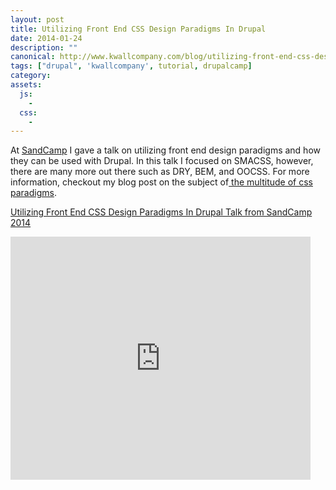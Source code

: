 ```yaml
---
layout: post
title: Utilizing Front End CSS Design Paradigms In Drupal
date: 2014-01-24
description: ""
canonical: http://www.kwallcompany.com/blog/utilizing-front-end-css-design-paradigms-drupal
tags: ["drupal", 'kwallcompany', tutorial, drupalcamp]
category:
assets:
  js:
    -
  css:
    -
---
```


At <a href="http://www.sandcamp.org" target="_blank">SandCamp</a> I gave a talk on utilizing front end design paradigms and how they can be used with Drupal. In this talk I focused on SMACSS, however, there are many more out there such as DRY, BEM, and OOCSS. For more information, checkout my blog post on the subject of<a href="http://www.kwallcompany.com/thought/css-less-sass-oocss-drycss-bem-front-end-css-design-paradigm-smacss-down"> the multitude of css paradigms</a>.

<a href="https://docs.google.com/presentation/d/1m1UlT1P5NGG4VvTdGy2LuJcCSTFTjL3q9ZraXbfspHY/pub?start=false&amp;loop=false&amp;delayms=3000" target="_blank">Utilizing Front End CSS Design Paradigms In Drupal Talk from SandCamp 2014</a>

<iframe allowfullscreen="true" frameborder="0" height="389" mozallowfullscreen="true" src="https://docs.google.com/presentation/d/1m1UlT1P5NGG4VvTdGy2LuJcCSTFTjL3q9ZraXbfspHY/embed?start=false&amp;loop=false&amp;delayms=3000" webkitallowfullscreen="true" width="480"></iframe>
